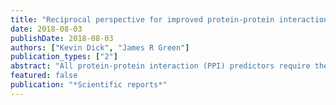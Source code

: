 ```yaml
---
title: "Reciprocal perspective for improved protein-protein interaction prediction"
date: 2018-08-03
publishDate: 2018-08-03
authors: ["Kevin Dick", "James R Green"]
publication_types: ["2"]
abstract: "All protein-protein interaction (PPI) predictors require the determination of an operational decision threshold when differentiating positive PPIs from negatives. Historically, a single global threshold, typically optimized via cross-validation testing, is applied to all protein pairs. However, we here use data visualization techniques to show that no single decision threshold is suitable for all protein pairs, given the inherent diversity of protein interaction profiles. The recent development of high throughput PPI predictors has enabled the comprehensive scoring of all possible protein-protein pairs. This, in turn, has given rise to context, enabling us now to evaluate a PPI within the context of all possible predictions. Leveraging this context, we introduce a novel modeling framework called Reciprocal Perspective (RP), which estimates a localized threshold on a per-protein basis using several rank order metrics. By considering a putative PPI from the perspective of each of the proteins within the pair, RP rescores the predicted PPI and applies a cascaded Random Forest classifier leading to improvements in recall and precision. We here validate RP using two state-of-the-art PPI predictors, the Protein-protein Interaction Prediction Engine and the Scoring PRotein INTeractions methods, over five organisms: Homo sapiens, Saccharomyces cerevisiae, Arabidopsis thaliana, Caenorhabditis elegans, and Mus musculus. Results demonstrate the application of a post hoc RP rescoring layer significantly improves classification (p < 0.001) in all cases over all organisms and this new rescoring approach can apply to any PPI prediction method."
featured: false
publication: "*Scientific reports*"
---
```


